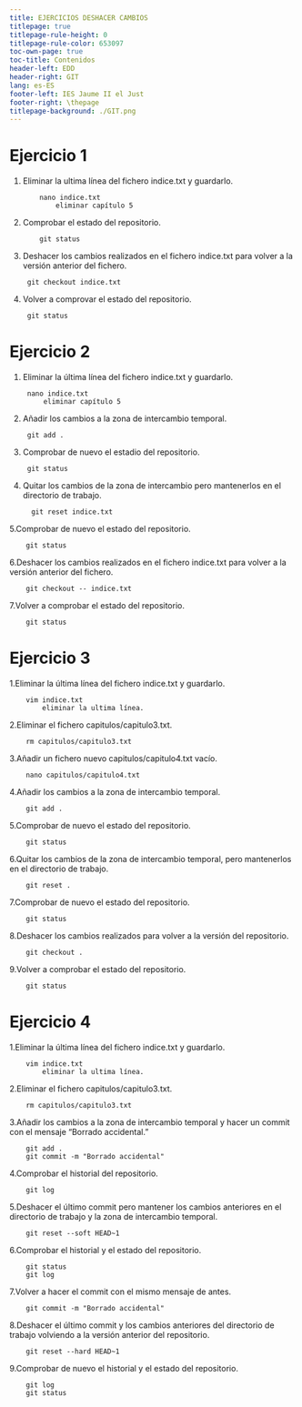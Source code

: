 ```yaml
---   
title: EJERCICIOS DESHACER CAMBIOS
titlepage: true
titlepage-rule-height: 0
titlepage-rule-color: 653097
toc-own-page: true
toc-title: Contenidos
header-left: EDD
header-right: GIT
lang: es-ES
footer-left: IES Jaume II el Just
footer-right: \thepage
titlepage-background: ./GIT.png
---
```


# Ejercicio 1
    
1. Eliminar la ultima línea del fichero indice.txt y guardarlo.
       
    ~~~
        nano indice.txt
            eliminar capítulo 5
    ~~~
        
2. Comprobar el estado del repositorio.
        
    ~~~
        git status
    ~~~

2. Deshacer los cambios realizados en el fichero indice.txt para volver a la versión anterior del fichero.
       
    
        git checkout indice.txt


3. Volver a comprovar el estado del repositorio.
       
        
        git status
        
        
# Ejercicio 2
    
1. Eliminar la última línea del fichero indice.txt y guardarlo.
       
        
        nano indice.txt
            eliminar capítulo 5
        

        
2. Añadir los cambios a la zona de intercambio temporal.
        
        git add .
        
    
3. Comprobar de nuevo el estadio del repositorio.
        
        git status
        
    
4. Quitar los cambios de la zona de intercambio pero   mantenerlos   en   el directorio de trabajo.
         
         git reset indice.txt
         
         
5.Comprobar de nuevo el estado del repositorio.
        
        git status
        
    
6.Deshacer   los   cambios   realizados   en   el   fichero  indice.txt  para   volver   a   la   versión anterior del fichero.
        
        git checkout -- indice.txt
        
            
7.Volver a comprobar el estado del repositorio.
        
        git status
        
    
# Ejercicio 3
    
1.Eliminar la última línea del fichero indice.txt y guardarlo.
        
        vim indice.txt 
            eliminar la ultima línea.
        
        
2.Eliminar el fichero capitulos/capitulo3.txt.
        
        rm capitulos/capitulo3.txt
        
        
3.Añadir un fichero nuevo capitulos/capitulo4.txt vacío.
        
        nano capitulos/capitulo4.txt
        
        
4.Añadir los cambios a la zona de intercambio temporal.
        
        git add .
        
        
5.Comprobar de nuevo el estado del repositorio.
        
        git status
        
        
6.Quitar   los   cambios   de   la   zona   de   intercambio   temporal,   pero   mantenerlos   en   el directorio de trabajo.
        
        git reset .
        
        
7.Comprobar de nuevo el estado del repositorio.
        
        git status
        
        
8.Deshacer los cambios realizados para volver a la versión del repositorio.
        
        git checkout .
        
        
9.Volver a comprobar el estado del repositorio.
        
        git status
        
    
# Ejercicio 4
    
1.Eliminar la última línea del fichero indice.txt y guardarlo. 
        
        vim indice.txt 
            eliminar la ultima línea.
        
        
2.Eliminar el fichero capitulos/capitulo3.txt.
        
        rm capitulos/capitulo3.txt
        
        
3.Añadir   los   cambios   a   la   zona   de   intercambio   temporal   y   hacer   un   commit   con   el mensaje “Borrado accidental.” 
        
        git add .
        git commit -m "Borrado accidental"
        
4.Comprobar el historial del repositorio. 
        
        git log
        
5.Deshacer el último commit pero mantener los cambios anteriores en el directorio de trabajo y la zona de intercambio temporal. 
        
        git reset --soft HEAD~1
        
        
6.Comprobar el historial y el estado del repositorio.
        
        git status
        git log
        
        
7.Volver a hacer el commit con el mismo mensaje de antes. 
        
        git commit -m "Borrado accidental"
        
        
8.Deshacer el último commit y los cambios anteriores del directorio de trabajo volviendo a la versión anterior del repositorio.
        
        git reset --hard HEAD~1
        
        
9.Comprobar de nuevo el historial y el estado del repositorio.
        
        git log
        git status
         